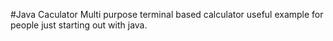 #Java Caculator
Multi purpose terminal based calculator useful example for people just starting out with java.
